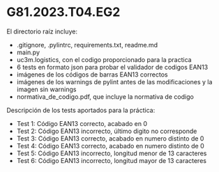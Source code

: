 # G81.2023.T04.EG2
El directorio raíz incluye:
- .gitignore, .pylintrc, requirements.txt, readme.md
- main.py
- uc3m.logistics, con el codigo proporcionado para la practica
- 6 tests en formato json para probar el validador de codigos EAN13
- imágenes de los códigos de barras EAN13 correctos
- imágenes de los warnings de pylint antes de las modificaciones y la imagen sin warnings
- normativa_de_codigo.pdf, que incluye la normativa de codigo

Descripción de los tests aportados para la práctica:
- Test 1: Código EAN13 correcto, acabado en 0
- Test 2: Código EAN13 incorrecto, último digito no corresponde
- Test 3: Código EAN13 correcto, acabado en numero distinto de 0
- Test 4: Código EAN13 correcto, acabado en numero distinto de 0
- Test 5: Código EAN13 incorrecto, longitud menor de 13 caracteres
- Test 6: Código EAN13 incorrecto, longitud mayor de 13 caracteres
